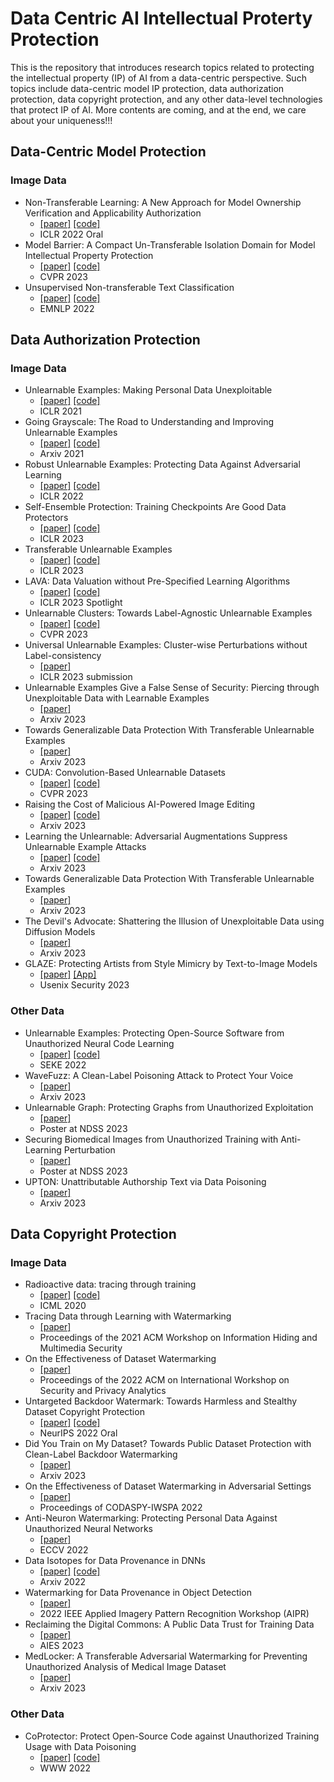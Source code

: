 # Data Centric AI Intellectual Proterty Protection
This is the repository that introduces research topics related to protecting the intellectual property (IP) of AI from a data-centric perspective. Such topics include data-centric model IP protection, data authorization protection, data copyright protection, and any other data-level technologies that protect IP of AI. More contents are coming, and at the end, we care about your uniqueness!!!

## Data-Centric Model Protection
### Image Data
- Non-Transferable Learning: A New Approach for Model Ownership Verification and Applicability Authorization
  - [[paper]](https://arxiv.org/abs/2106.06916) [[code]](https://github.com/conditionWang/NTL) 
  - ICLR 2022 Oral
- Model Barrier: A Compact Un-Transferable Isolation Domain for Model Intellectual Property Protection
  - [[paper]](https://openaccess.thecvf.com/content/CVPR2023/papers/Wang_Model_Barrier_A_Compact_Un-Transferable_Isolation_Domain_for_Model_Intellectual_CVPR_2023_paper.pdf) [[code]](https://github.com/LyWang12/CUTI-Domain)
  - CVPR 2023
- Unsupervised Non-transferable Text Classification
  - [[paper]](https://arxiv.org/abs/2210.12651) [[code]](https://github.com/ChaosCodes/UNTL)
  - EMNLP 2022

## Data Authorization Protection
### Image Data
- Unlearnable Examples: Making Personal Data Unexploitable
  - [[paper]](https://arxiv.org/abs/2101.04898) [[code]](https://github.com/HanxunH/Unlearnable-Examples)
  - ICLR 2021
- Going Grayscale: The Road to Understanding and Improving Unlearnable Examples
  - [[paper]](https://arxiv.org/pdf/2111.13244.pdf) [[code]](https://github.com/liuzrcc/ULE-Gray)
  - Arxiv 2021
- Robust Unlearnable Examples: Protecting Data Against Adversarial Learning
  - [[paper]](https://arxiv.org/abs/2203.14533) [[code]](https://github.com/fshp971/robust-unlearnable-examples)
  - ICLR 2022
- Self-Ensemble Protection: Training Checkpoints Are Good Data Protectors
  - [[paper]](https://arxiv.org/abs/2211.12005) [[code]](https://github.com/Sizhe-Chen/SEP)
  - ICLR 2023
- Transferable Unlearnable Examples
  - [[paper]](https://arxiv.org/abs/2210.10114) [[code]](https://github.com/renjie3/TUE)
  - ICLR 2023
- LAVA: Data Valuation without Pre-Specified Learning Algorithms
  - [[paper]](https://arxiv.org/abs/2305.00054) [[code]](https://github.com/ruoxi-jia-group/LAVA)
  - ICLR 2023 Spotlight
- Unlearnable Clusters: Towards Label-Agnostic Unlearnable Examples
  - [[paper]](https://openaccess.thecvf.com/content/CVPR2023/html/Zhang_Unlearnable_Clusters_Towards_Label-Agnostic_Unlearnable_Examples_CVPR_2023_paper.html) [[code]](https://github.com/jiamingzhang94/Unlearnable-Clusters)
  - CVPR 2023
- Universal Unlearnable Examples: Cluster-wise Perturbations without Label-consistency
  - [[paper]](https://openreview.net/forum?id=pHO19kq_yT)
  - ICLR 2023 submission
- Unlearnable Examples Give a False Sense of Security: Piercing through Unexploitable Data with Learnable Examples
  - [[paper]](https://arxiv.org/abs/2305.09241) 
  - Arxiv 2023
- Towards Generalizable Data Protection With Transferable Unlearnable Examples
  - [[paper]](https://arxiv.org/pdf/2305.11191.pdf)
  - Arxiv 2023
- CUDA: Convolution-Based Unlearnable Datasets
  - [[paper]](https://openaccess.thecvf.com/content/CVPR2023/html/Sadasivan_CUDA_Convolution-Based_Unlearnable_Datasets_CVPR_2023_paper.html) [[code]](https://github.com/vinusankars/Convolution-based-Unlearnability)
  - CVPR 2023
- Raising the Cost of Malicious AI-Powered Image Editing
  - [[paper]](https://arxiv.org/pdf/2302.06588.pdf) [[code]](https://github.com/MadryLab/photoguard)
  - Arxiv 2023
- Learning the Unlearnable: Adversarial Augmentations Suppress Unlearnable Example Attacks
  - [[paper]](https://arxiv.org/abs/2303.15127) [[code]](https://github.com/lafeat/ueraser)
  - Arxiv 2023
- Towards Generalizable Data Protection With Transferable Unlearnable Examples
  - [[paper]](https://arxiv.org/abs/2305.11191)
  - Arxiv 2023
- The Devil's Advocate: Shattering the Illusion of Unexploitable Data using Diffusion Models
  - [[paper]](https://arxiv.org/pdf/2303.08500.pdf)
  - Arxiv 2023
- GLAZE: Protecting Artists from Style Mimicry by Text-to-Image Models
  - [[paper]](https://www.shawnshan.com/files/publication/glaze.pdf) [[App]](https://glaze.cs.uchicago.edu/download.html)
  - Usenix Security 2023

### Other Data
- Unlearnable Examples: Protecting Open-Source Software from Unauthorized Neural Code Learning
  - [[paper]](https://people.cs.pitt.edu/~chang/seke/seke22paper/paper066.pdf) [[code]](https://github.com/ZhenlanJi/Unlearnable_Code)
  - SEKE 2022
- WaveFuzz: A Clean-Label Poisoning Attack to Protect Your Voice
  - [[paper]](https://arxiv.org/abs/2203.13497)
  - Arxiv 2023
- Unlearnable Graph: Protecting Graphs from Unauthorized Exploitation
  - [[paper]](https://arxiv.org/abs/2303.02568) 
  - Poster at NDSS 2023
- Securing Biomedical Images from Unauthorized Training with Anti-Learning Perturbation
  - [[paper]](https://arxiv.org/abs/2303.02559)
  - Poster at NDSS 2023
- UPTON: Unattributable Authorship Text via Data Poisoning
  - [[paper]](https://arxiv.org/abs/2211.09717)
  - Arxiv 2023


## Data Copyright Protection
### Image Data
- Radioactive data: tracing through training
  - [[paper]](http://proceedings.mlr.press/v119/sablayrolles20a.html) [[code]](https://github.com/facebookresearch/radioactive_data)
  - ICML 2020
- Tracing Data through Learning with Watermarking
  - [[paper]](https://dl.acm.org/doi/abs/10.1145/3437880.3458442)
  - Proceedings of the 2021 ACM Workshop on Information Hiding and Multimedia Security
- On the Effectiveness of Dataset Watermarking
  - [[paper]](https://dl.acm.org/doi/abs/10.1145/3510548.3519376) 
  - Proceedings of the 2022 ACM on International Workshop on Security and Privacy Analytics
- Untargeted Backdoor Watermark: Towards Harmless and Stealthy Dataset Copyright Protection 
  - [[paper]](https://arxiv.org/pdf/2210.00875.pdf) [[code]](https://github.com/THUYimingLi/Untargeted_Backdoor_Watermark)
  - NeurIPS 2022 Oral
- Did You Train on My Dataset? Towards Public Dataset Protection with Clean-Label Backdoor Watermarking
  - [[paper]](https://arxiv.org/abs/2303.11470)
  - Arxiv 2023
- On the Effectiveness of Dataset Watermarking in Adversarial Settings
  - [[paper]](https://arxiv.org/pdf/2202.12506.pdf)
  - Proceedings of CODASPY-IWSPA 2022
- Anti-Neuron Watermarking: Protecting Personal Data Against Unauthorized Neural Networks
  - [[paper]](https://arxiv.org/pdf/2109.09023.pdf)
  - ECCV 2022
- Data Isotopes for Data Provenance in DNNs
  - [[paper]](https://arxiv.org/pdf/2208.13893.pdf) [[code]](https://anonymous.4open.science/r/data-isotopes-2E24/README.md)
  - Arxiv 2022
- Watermarking for Data Provenance in Object Detection
  - [[paper]](https://ieeexplore.ieee.org/abstract/document/10092239?casa_token=WRZjEznm7CIAAAAA:NCAQoiyihAJl9L2lDtaOLTPQLX8VImVrQZaz9lTtdDCMNtMhui_kI_iPsoxM4f2rih7tbvOKkZ0)
  -  2022 IEEE Applied Imagery Pattern Recognition Workshop (AIPR)
- Reclaiming the Digital Commons: A Public Data Trust for Training Data
  - [[paper]](https://arxiv.org/pdf/2303.09001.pdf)
  - AIES 2023
- MedLocker: A Transferable Adversarial Watermarking for Preventing Unauthorized Analysis of Medical Image Dataset
  - [[paper]](https://arxiv.org/abs/2303.09858)
  - Arxiv 2023

### Other Data 
- CoProtector: Protect Open-Source Code against Unauthorized Training Usage with Data Poisoning
  - [[paper]](https://dl.acm.org/doi/pdf/10.1145/3485447.3512225) [[code]](https://github.com/v587su/CoProtector)
  - WWW 2022
